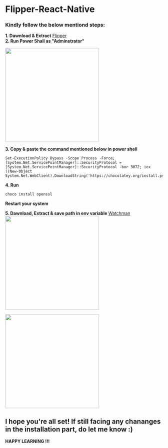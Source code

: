# Flipper-React-Native

### Kindly follow the below mentiond steps:

**1. Dawnload & Extract** [Flipper](https://objects.githubusercontent.com/github-production-release-asset-2e65be/129283183/489d4a84-ef79-416c-ada9-eba6161d4411?X-Amz-Algorithm=AWS4-HMAC-SHA256&X-Amz-Credential=AKIAIWNJYAX4CSVEH53A%2F20230124%2Fus-east-1%2Fs3%2Faws4_request&X-Amz-Date=20230124T132319Z&X-Amz-Expires=300&X-Amz-Signature=6fcdafbbb7a020edf7502df542b021210b6047997009b8c2d39184e491cbad76&X-Amz-SignedHeaders=host&actor_id=70936174&key_id=0&repo_id=129283183&response-content-disposition=attachment%3B%20filename%3DFlipper-win.zip&response-content-type=application%2Foctet-stream)
<br>
**2. Run Power Shall as "Adminstrator"**
<br>
<!-- ![image](https://user-images.githubusercontent.com/70936174/214488951-4e3a6ab9-942f-4760-8e7f-b041ff7400e9.png) -->
<img src = "https://user-images.githubusercontent.com/70936174/214488951-4e3a6ab9-942f-4760-8e7f-b041ff7400e9.png" width ="300">

**3. Copy & paste the command mentioned below in power shell**

```
Set-ExecutionPolicy Bypass -Scope Process -Force; [System.Net.ServicePointManager]::SecurityProtocol = [System.Net.ServicePointManager]::SecurityProtocol -bor 3072; iex ((New-Object System.Net.WebClient).DownloadString('https://chocolatey.org/install.ps1'))

```
**4. Run**
```
choco install openssl 
```
**Restart your system**

**5. Dawnload, Extract & save path in env variable** [Watchman](https://github.com/facebook/watchman/releases/download/v2023.01.23.00/watchman-v2023.01.23.00-windows.zip) 
<br>
<img src="https://user-images.githubusercontent.com/70936174/214493008-39d9c87d-b75d-4d23-ba8a-4bc1aced5be1.png" width="300"/>
<br>

<img src="https://user-images.githubusercontent.com/70936174/214496185-67784efc-bece-436a-bd0f-c7ac77767bbf.png" width="300"/>

I hope you're all set! If still facing any chananges in the installation part, do let me know :)
----
**HAPPY LEARNING !!!**

